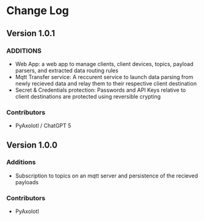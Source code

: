 # Change Log

## Version 1.0.1

### ADDITIONS

- Web App: a web app to manage clients, client devices, topics, payload parsers, and extracted data routing rules
- Mqtt Transfer service: A reccurent service to launch data parsing from newly recieved data and relay them to their respective client destination
- Secret & Credentials protection: Passwords and API Keys relative to client destinations are protected using reversible crypting

### Contributors

- PyAxolotl / ChatGPT 5

## Version 1.0.0

### Additions

- Subscription to topics on an mqtt server and persistence of the recieved payloads

### Contributors

- PyAxolotl